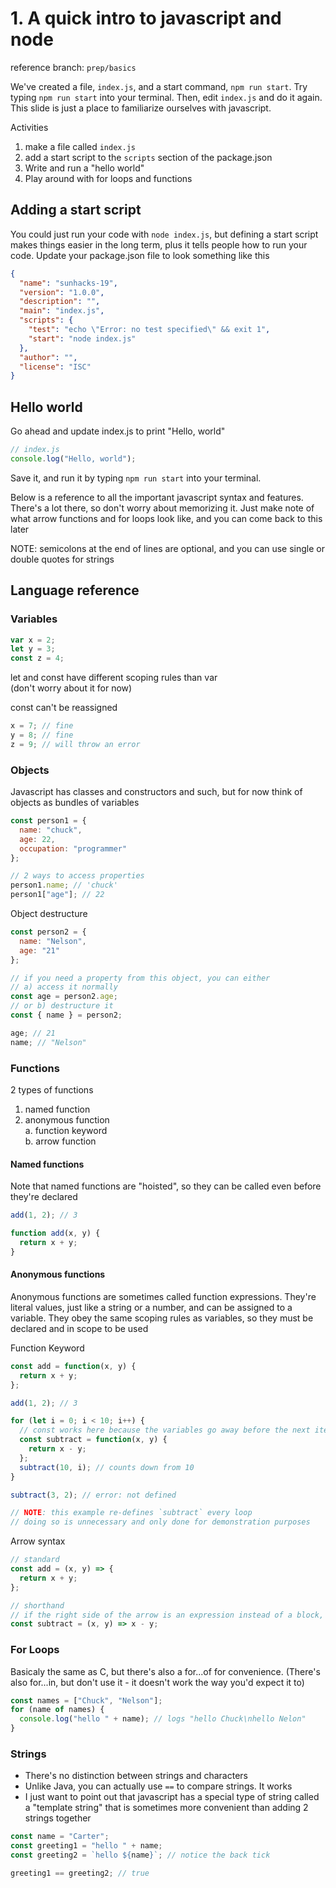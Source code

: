# 1. A quick intro to javascript and node

reference branch: `prep/basics`

We've created a file, `index.js`, and a start command, `npm run start`. Try typing `npm run start` into your terminal. Then, edit `index.js` and do it again. This slide is just a place to familiarize ourselves with javascript.

Activities

1. make a file called `index.js`
2. add a start script to the `scripts` section of the package.json
3. Write and run a "hello world"
4. Play around with for loops and functions

## Adding a start script

You could just run your code with `node index.js`, but defining a start script makes things easier in the long term, plus it tells people how to run your code. Update your package.json file to look something like this

```json
{
  "name": "sunhacks-19",
  "version": "1.0.0",
  "description": "",
  "main": "index.js",
  "scripts": {
    "test": "echo \"Error: no test specified\" && exit 1",
    "start": "node index.js"
  },
  "author": "",
  "license": "ISC"
}
```

## Hello world

Go ahead and update index.js to print "Hello, world"

```javascript
// index.js
console.log("Hello, world");
```

Save it, and run it by typing `npm run start` into your terminal.

Below is a reference to all the important javascript syntax and features. There's a lot there, so don't worry about memorizing it. Just make note of what arrow functions and for loops look like, and you can come back to this later

NOTE: semicolons at the end of lines are optional, and you can use single or double quotes for strings

## Language reference

### Variables

```javascript
var x = 2;
let y = 3;
const z = 4;
```

let and const have different scoping rules than var  
(don't worry about it for now)

const can't be reassigned

```javascript
x = 7; // fine
y = 8; // fine
z = 9; // will throw an error
```

### Objects

Javascript has classes and constructors and such, but for now think of objects as bundles of variables

```javascript
const person1 = {
  name: "chuck",
  age: 22,
  occupation: "programmer"
};

// 2 ways to access properties
person1.name; // 'chuck'
person1["age"]; // 22
```

Object destructure

```javascript
const person2 = {
  name: "Nelson",
  age: "21"
};

// if you need a property from this object, you can either
// a) access it normally
const age = person2.age;
// or b) destructure it
const { name } = person2;

age; // 21
name; // "Nelson"
```

### Functions

2 types of functions

1. named function
2. anonymous function  
   a. function keyword  
   b. arrow function

#### Named functions

Note that named functions are "hoisted", so they can be called even before they're declared

```javascript
add(1, 2); // 3

function add(x, y) {
  return x + y;
}
```

#### Anonymous functions

Anonymous functions are sometimes called function expressions. They're literal values, just like a string or a number, and can be assigned to a variable. They obey the same scoping rules as variables, so they must be declared and in scope to be used

Function Keyword

```javascript
const add = function(x, y) {
  return x + y;
};

add(1, 2); // 3

for (let i = 0; i < 10; i++) {
  // const works here because the variables go away before the next iteration runs
  const subtract = function(x, y) {
    return x - y;
  };
  subtract(10, i); // counts down from 10
}

subtract(3, 2); // error: not defined

// NOTE: this example re-defines `subtract` every loop
// doing so is unnecessary and only done for demonstration purposes
```

Arrow syntax

```javascript
// standard
const add = (x, y) => {
  return x + y;
};

// shorthand
// if the right side of the arrow is an expression instead of a block, your function will automatically return that value
const subtract = (x, y) => x - y;
```

### For Loops

Basicaly the same as C, but there's also a for...of for convenience. (There's also for...in, but don't use it - it doesn't work the way you'd expect it to)

```javascript
const names = ["Chuck", "Nelson"];
for (name of names) {
  console.log("hello " + name); // logs "hello Chuck\nhello Nelon"
}
```

### Strings

- There's no distinction between strings and characters
- Unlike Java, you can actually use `==` to compare strings. It works
- I just want to point out that javascript has a special type of string called a "template string" that is sometimes more convenient than adding 2 strings together

```javascript
const name = "Carter";
const greeting1 = "hello " + name;
const greeting2 = `hello ${name}`; // notice the back tick

greeting1 == greeting2; // true
```
